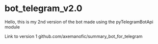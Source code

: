 # bot_telegram_v2.0

Hello, this is my 2nd version of the bot made using the pyTelegramBotApi module

Link to version 1 github.com/axemanofic/summary_bot_for_telegram
